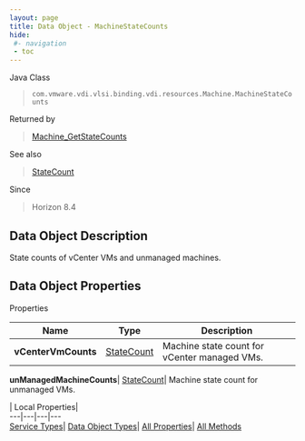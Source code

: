 ```yaml
---
layout: page
title: Data Object - MachineStateCounts
hide:
 #- navigation
 - toc
---
```






Java Class  
> `com.vmware.vdi.vlsi.binding.vdi.resources.Machine.MachineStateCounts`

Returned by  
> [Machine_GetStateCounts](vdi.resources.Machine.md#getMachineStateCounts)

See also  
> [StateCount](vdi.resources.Machine.StateCount.md)

Since  
> Horizon 8.4


## Data Object Description 

State counts of vCenter VMs and unmanaged machines. 

## Data Object Properties

Properties

Name |  Type |  Description   
---|---|---  
**vCenterVmCounts**| [StateCount](vdi.resources.Machine.StateCount.md)|  Machine state count for vCenter managed VMs.   
  
**unManagedMachineCounts**| [StateCount](vdi.resources.Machine.StateCount.md)|  Machine state count for unmanaged VMs.   
  
  
  
 | Local Properties|   
---|---|---|---  
[Service Types](index-mo_types.md)| [Data Object Types](index-do_types.md)| [All Properties](index-properties.md)| [All Methods](index-methods.md)  
  
  
